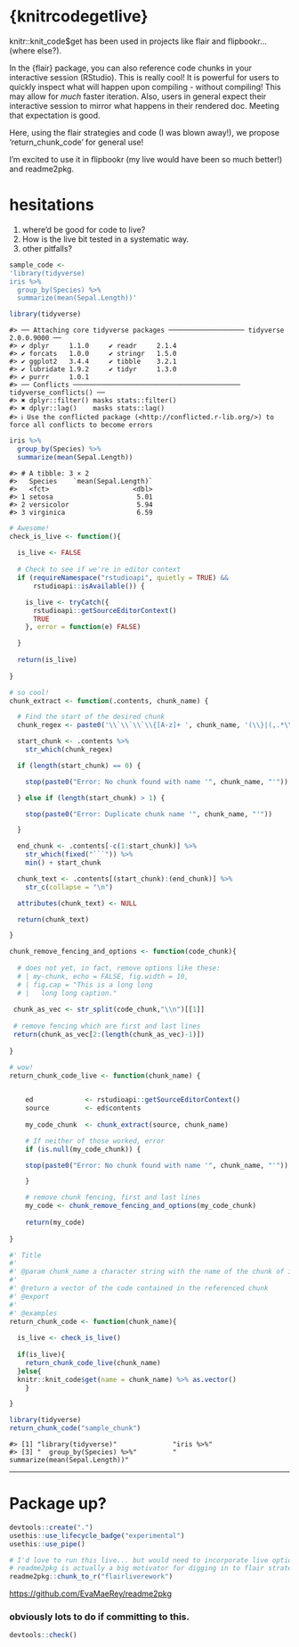 
<!-- README.md is generated from README.Rmd. Please edit that file -->

# {knitrcodegetlive}

knitr::knit\_code$get has been used in projects like flair and
flipbookr… (where else?).

In the {flair} package, you can also reference code chunks in your
interactive session (RStudio). This is really cool\! It is powerful for
users to quickly inspect what will happen upon compiling - without
compiling\! This may allow for *much* faster iteration. Also, users in
general expect their interactive session to mirror what happens in their
rendered doc. Meeting that expectation is good.

Here, using the flair strategies and code (I was blown away\!), we
propose ‘return\_chunk\_code’ for general use\!

I’m excited to use it in flipbookr (my live would have been so much
better\!) and readme2pkg.

# hesitations

1.  where’d be good for code to live?
2.  How is the live bit tested in a systematic way.
3.  other pitfalls?

<!-- end list -->

``` r
sample_code <- 
'library(tidyverse)
iris %>%
  group_by(Species) %>%
  summarize(mean(Sepal.Length))'
```

``` r
library(tidyverse)
```

    #> ── Attaching core tidyverse packages ─────────────────── tidyverse 2.0.0.9000 ──
    #> ✔ dplyr     1.1.0     ✔ readr     2.1.4
    #> ✔ forcats   1.0.0     ✔ stringr   1.5.0
    #> ✔ ggplot2   3.4.4     ✔ tibble    3.2.1
    #> ✔ lubridate 1.9.2     ✔ tidyr     1.3.0
    #> ✔ purrr     1.0.1     
    #> ── Conflicts ────────────────────────────────────────── tidyverse_conflicts() ──
    #> ✖ dplyr::filter() masks stats::filter()
    #> ✖ dplyr::lag()    masks stats::lag()
    #> ℹ Use the conflicted package (<http://conflicted.r-lib.org/>) to force all conflicts to become errors

``` r
iris %>%
  group_by(Species) %>%
  summarize(mean(Sepal.Length))
```

    #> # A tibble: 3 × 2
    #>   Species    `mean(Sepal.Length)`
    #>   <fct>                     <dbl>
    #> 1 setosa                     5.01
    #> 2 versicolor                 5.94
    #> 3 virginica                  6.59

```` r
# Awesome!
check_is_live <- function(){
  
  is_live <- FALSE
  
  # Check to see if we're in editor context
  if (requireNamespace("rstudioapi", quietly = TRUE) &&
      rstudioapi::isAvailable()) {

    is_live <- tryCatch({
      rstudioapi::getSourceEditorContext()
      TRUE
    }, error = function(e) FALSE)

  }  
  
  return(is_live)
  
}

# so cool!
chunk_extract <- function(.contents, chunk_name) {

  # Find the start of the desired chunk
  chunk_regex <- paste0('\\`\\`\\`\\{[A-z]+ ', chunk_name, '(\\}|(,.*\\}))$')

  start_chunk <- .contents %>%
    str_which(chunk_regex)

  if (length(start_chunk) == 0) {

    stop(paste0("Error: No chunk found with name '", chunk_name, "'"))

  } else if (length(start_chunk) > 1) {

    stop(paste0("Error: Duplicate chunk name '", chunk_name, "'"))

  }

  end_chunk <- .contents[-c(1:start_chunk)] %>%
    str_which(fixed("```")) %>%
    min() + start_chunk

  chunk_text <- .contents[(start_chunk):(end_chunk)] %>%
    str_c(collapse = "\n")

  attributes(chunk_text) <- NULL

  return(chunk_text)

}

chunk_remove_fencing_and_options <- function(code_chunk){
  
  # does not yet, in fact, remove options like these: 
  # | my-chunk, echo = FALSE, fig.width = 10,
  # | fig.cap = "This is a long long
  # |   long long caption."
  
 chunk_as_vec <- str_split(code_chunk,"\\n")[[1]] 
 
 # remove fencing which are first and last lines
 return(chunk_as_vec[2:(length(chunk_as_vec)-1)])
  
}

# wow!
return_chunk_code_live <- function(chunk_name) {

  
    ed             <- rstudioapi::getSourceEditorContext()
    source         <- ed$contents
    
    my_code_chunk  <- chunk_extract(source, chunk_name)

    # If neither of those worked, error
    if (is.null(my_code_chunk)) {

    stop(paste0("Error: No chunk found with name '", chunk_name, "'"))

    }

    # remove chunk fencing, first and last lines
    my_code <- chunk_remove_fencing_and_options(my_code_chunk)
    
    return(my_code)
  
}

#' Title
#'
#' @param chunk_name a character string with the name of the chunk of interest
#'
#' @return a vector of the code contained in the referenced chunk
#' @export 
#'
#' @examples
return_chunk_code <- function(chunk_name){
  
  is_live <- check_is_live()
  
  if(is_live){
    return_chunk_code_live(chunk_name)
  }else{
  knitr::knit_code$get(name = chunk_name) %>% as.vector()
    }

}
````

``` r
library(tidyverse)
return_chunk_code("sample_chunk")
```

    #> [1] "library(tidyverse)"              "iris %>%"                       
    #> [3] "  group_by(Species) %>%"         "  summarize(mean(Sepal.Length))"

-----

# Package up?

``` r
devtools::create(".")
usethis::use_lifecycle_badge("experimental")
usethis::use_pipe()
```

``` r
# I'd love to run this live... but would need to incorporate live option
# readme2pkg is actually a big motivator for digging in to flair strategy
readme2pkg::chunk_to_r("flairliverework")
```

<https://github.com/EvaMaeRey/readme2pkg>

### obviously lots to do if committing to this.

``` r
devtools::check()
```
